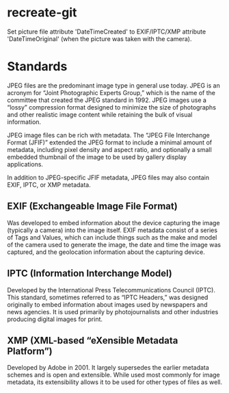# recreate-git
Set picture file attribute 'DateTimeCreated' to EXIF/IPTC/XMP attribute 'DateTimeOriginal' (when the picture was taken with the camera).

# Standards
JPEG files are the predominant image type in general use today. JPEG is an acronym for “Joint Photographic Experts Group,” which is the name of the committee that created the JPEG standard in 1992. JPEG images use a “lossy” compression format designed to minimize the size of photographs and other realistic image content while retaining the bulk of visual information.

JPEG image files can be rich with metadata. The “JPEG File Interchange Format (JFIF)” extended the JPEG format to include a minimal amount of metadata, including pixel density and aspect ratio, and optionally a small embedded thumbnail of the image to be used by gallery display applications.

In addition to JPEG-specific JFIF metadata, JPEG files may also contain EXIF, IPTC, or XMP metadata.

## EXIF (Exchangeable Image File Format) 
Was developed to embed information about the device capturing the image (typically a camera) into the image itself. EXIF metadata consist of a series of Tags and Values, which can include things such as the make and model of the camera used to generate the image, the date and time the image was captured, and the geolocation information about the capturing device.

## IPTC (Information Interchange Model) 
Developed by the International Press Telecommunications Council (IPTC). This standard, sometimes referred to as “IPTC Headers,” was designed originally to embed information about images used by newspapers and news agencies. It is used primarily by photojournalists and other industries producing digital images for print.

## XMP (XML-based “eXensible Metadata Platform”) 
Developed by Adobe in 2001. It largely supersedes the earlier metadata schemes and is open and extensible. While used most commonly for image metadata, its extensibility allows it to be used for other types of files as well.
